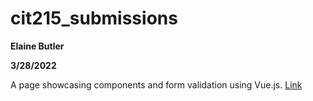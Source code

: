 # cit215_submissions
 
**Elaine Butler**

**3/28/2022**

A page showcasing components and form validation using Vue.js. [Link](https://elainexe.github.io/cit215_submissions/)

